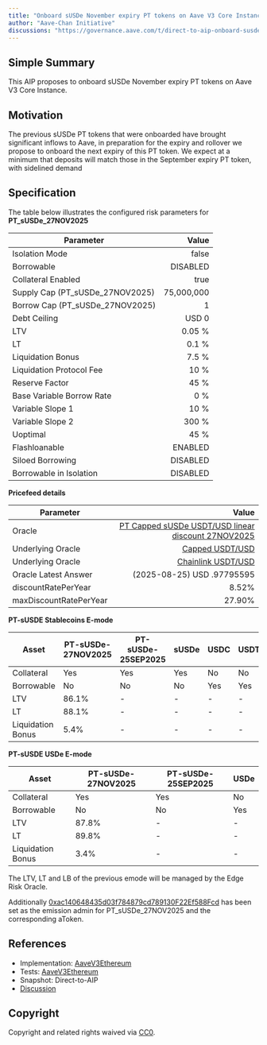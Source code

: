 ```yaml
---
title: "Onboard sUSDe November expiry PT tokens on Aave V3 Core Instance"
author: "Aave-Chan Initiative"
discussions: "https://governance.aave.com/t/direct-to-aip-onboard-susde-november-expiry-pt-tokens-on-aave-v3-core-instance/22894"
---
```


## Simple Summary

This AIP proposes to onboard sUSDe November expiry PT tokens on Aave V3 Core Instance.

## Motivation

The previous sUSDe PT tokens that were onboarded have brought significant inflows to Aave, in preparation for the expiry and rollover we propose to onboard the next expiry of this PT token. We expect at a minimum that deposits will match those in the September expiry PT token, with sidelined demand

## Specification

The table below illustrates the configured risk parameters for **PT_sUSDe_27NOV2025**

| Parameter                       |      Value |
| ------------------------------- | ---------: |
| Isolation Mode                  |      false |
| Borrowable                      |   DISABLED |
| Collateral Enabled              |       true |
| Supply Cap (PT_sUSDe_27NOV2025) | 75,000,000 |
| Borrow Cap (PT_sUSDe_27NOV2025) |          1 |
| Debt Ceiling                    |      USD 0 |
| LTV                             |     0.05 % |
| LT                              |      0.1 % |
| Liquidation Bonus               |      7.5 % |
| Liquidation Protocol Fee        |       10 % |
| Reserve Factor                  |       45 % |
| Base Variable Borrow Rate       |        0 % |
| Variable Slope 1                |       10 % |
| Variable Slope 2                |      300 % |
| Uoptimal                        |       45 % |
| Flashloanable                   |    ENABLED |
| Siloed Borrowing                |   DISABLED |
| Borrowable in Isolation         |   DISABLED |

**Pricefeed details**

| Parameter              |                                                                                                                         Value |
| ---------------------- | ----------------------------------------------------------------------------------------------------------------------------: |
| Oracle                 | [PT Capped sUSDe USDT/USD linear discount 27NOV2025](https://etherscan.io/address/0x8B8B73598a2c4b1de6d3b075618434CfC4826632) |
| Underlying Oracle      |                                    [Capped USDT/USD](https://etherscan.io/address/0x260326c220E469358846b187eE53328303Efe19C) |
| Underlying Oracle      |                                 [Chainlink USDT/USD](https://etherscan.io/address/0x3E7d1eAB13ad0104d2750B8863b489D65364e32D) |
| Oracle Latest Answer   |                                                                                                    (2025-08-25) USD .97795595 |
| discountRatePerYear    |                                                                                                                         8.52% |
| maxDiscountRatePerYear |                                                                                                                        27.90% |

**PT-sUSDE Stablecoins E-mode**

| **Asset**         | **PT-sUSDe-27NOV2025** | **PT-sUSDe-25SEP2025** | **sUSDe** | **USDC** | **USDT** | **USDS** | **USDe** | **USDtb** |
| ----------------- | ---------------------- | ---------------------- | --------- | -------- | -------- | -------- | -------- | --------- |
| Collateral        | Yes                    | Yes                    | Yes       | No       | No       | No       | No       | No        |
| Borrowable        | No                     | No                     | No        | Yes      | Yes      | Yes      | Yes      | Yes       |
| LTV               | 86.1%                  | -                      | -         | -        | -        | -        | -        | -         |
| LT                | 88.1%                  | -                      | -         | -        | -        | -        | -        | -         |
| Liquidation Bonus | 5.4%                   | -                      | -         | -        | -        | -        | -        | -         |

**PT-sUSDE USDe E-mode**

| **Asset**         | **PT-sUSDe-27NOV2025** | **PT-sUSDe-25SEP2025** | **USDe** |
| ----------------- | ---------------------- | ---------------------- | -------- |
| Collateral        | Yes                    | Yes                    | No       |
| Borrowable        | No                     | No                     | Yes      |
| LTV               | 87.8%                  | -                      | -        |
| LT                | 89.8%                  | -                      | -        |
| Liquidation Bonus | 3.4%                   | -                      | -        |

The LTV, LT and LB of the previous emode will be managed by the Edge Risk Oracle.

Additionally [0xac140648435d03f784879cd789130F22Ef588Fcd](https://etherscan.io/address/0xac140648435d03f784879cd789130F22Ef588Fcd) has been set as the emission admin for PT_sUSDe_27NOV2025 and the corresponding aToken.

## References

- Implementation: [AaveV3Ethereum](https://github.com/bgd-labs/aave-proposals-v3/blob/5144dec2636a2c17ae57c2db57a164a5b4295f65/src/20250825_AaveV3Ethereum_OnboardSUSDeNovemberExpiryPTTokensOnAaveV3CoreInstance/AaveV3Ethereum_OnboardSUSDeNovemberExpiryPTTokensOnAaveV3CoreInstance_20250825.sol)
- Tests: [AaveV3Ethereum](https://github.com/bgd-labs/aave-proposals-v3/blob/5144dec2636a2c17ae57c2db57a164a5b4295f65/src/20250825_AaveV3Ethereum_OnboardSUSDeNovemberExpiryPTTokensOnAaveV3CoreInstance/AaveV3Ethereum_OnboardSUSDeNovemberExpiryPTTokensOnAaveV3CoreInstance_20250825.t.sol)
- Snapshot: Direct-to-AIP
- [Discussion](https://governance.aave.com/t/direct-to-aip-onboard-susde-november-expiry-pt-tokens-on-aave-v3-core-instance/22894)

## Copyright

Copyright and related rights waived via [CC0](https://creativecommons.org/publicdomain/zero/1.0/).
